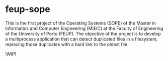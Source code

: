 # feup-sope

This is the first project of the Operating Systems (SOPE) of the Master in Informatics and Computer Engineering  (MIEIC) at the Faculty of Engineering of the University of Porto (FEUP).
The objective of the project is to develop a multiprocess application that can detect duplicated files in a filesystem, replacing those duplicates with a hard link to the oldest file.

!WIP!
